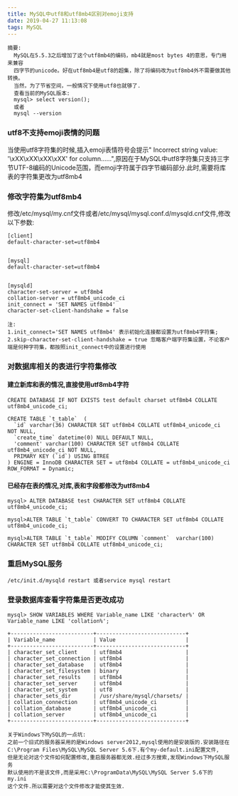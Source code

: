 ```yaml
---
title: MySQL中utf8和utf8mb4区别对emoji支持
date: 2019-04-27 11:13:08
tags: MySQL
---
```


    摘要:
      MySQL在5.5.3之后增加了这个utf8mb4的编码，mb4就是most bytes 4的意思，专门用来兼容
      四字节的unicode。好在utf8mb4是utf8的超集，除了将编码改为utf8mb4外不需要做其他转换。
      当然，为了节省空间，一般情况下使用utf8也就够了.
      查看当前的MySQL版本:
      mysql> select version();
      或者
      mysql --version

### utf8不支持emoji表情的问题

  当使用utf8字符集的时候,插入emoji表情符号会提示" Incorrect string value: '\xXX\xXX\xXX\xXX' for column......",原因在于MySQL中utf8字符集只支持三字节UTF-8编码的Unicode范围，而emoji字符属于四字节编码部分.此时,需要将库表的字符集更改为utf8mb4

### 修改字符集为utf8mb4

  修改/etc/mysql/my.cnf文件或者/etc/mysql/mysql.conf.d/mysqld.cnf文件,修改以下参数:

```
[client]
default-character-set=utf8mb4
  
  
[mysql]
default-character-set=utf8mb4
  
  
[mysqld]
character-set-server = utf8mb4
collation-server = utf8mb4_unicode_ci
init_connect = 'SET NAMES utf8mb4'
character-set-client-handshake = false
```

    注:
    1.init_connect='SET NAMES utf8mb4' 表示初始化连接都设置为utf8mb4字符集;
    2.skip-character-set-client-handshake = true 忽略客户端字符集设置，不论客户端是何种字符集，都按照init_connect中的设置进行使用

### 对数据库相关的表进行字符集修改

#### 建立新库和表的情况,直接使用utf8mb4字符

```
CREATE DATABASE IF NOT EXISTS test default charset utf8mb4 COLLATE utf8mb4_unicode_ci;

CREATE TABLE `t_table`  (
  `id` varchar(36) CHARACTER SET utf8mb4 COLLATE utf8mb4_unicode_ci NOT NULL,
  `create_time` datetime(0) NULL DEFAULT NULL,
  'comment' varchar(100) CHARACTER SET utf8mb4 COLLATE utf8mb4_unicode_ci NOT NULL,
  PRIMARY KEY (`id`) USING BTREE
) ENGINE = InnoDB CHARACTER SET = utf8mb4 COLLATE = utf8mb4_unicode_ci ROW_FORMAT = Dynamic;
```

#### 已经存在表的情况,对库,表和字段都修改为utf8mb4

```
mysql> ALTER DATABASE test CHARACTER SET utf8mb4 COLLATE utf8mb4_unicode_ci;

mysql>ALTER TABLE `t_table` CONVERT TO CHARACTER SET utf8mb4 COLLATE utf8mb4_unicode_ci;

mysql>ALTER TABLE `t_table` MODIFY COLUMN `comment`  varchar(100) CHARACTER SET utf8mb4 COLLATE utf8mb4_unicode_ci;
```

### 重启MySQL服务

```
/etc/init.d/mysqld restart 或者service mysql restart
```

### 登录数据库查看字符集是否更改成功

```
mysql> SHOW VARIABLES WHERE Variable_name LIKE 'character%' OR Variable_name LIKE 'collation%';

+--------------------------+----------------------------+
| Variable_name            | Value                      |
+--------------------------+----------------------------+
| character_set_client     | utf8mb4                    |
| character_set_connection | utf8mb4                    |
| character_set_database   | utf8mb4                    |
| character_set_filesystem | binary                     |
| character_set_results    | utf8mb4                    |
| character_set_server     | utf8mb4                    |
| character_set_system     | utf8                       |
| character_sets_dir       | /usr/share/mysql/charsets/ |
| collation_connection     | utf8mb4_unicode_ci         |
| collation_database       | utf8mb4_unicode_ci         |
| collation_server         | utf8mb4_unicode_ci         |
+--------------------------+----------------------------+

```

    关于Windows下MySQL的一点坑:
    之前一个旧式的服务器采用的是Windows server2012,mysql使用的是安装版的.安装路径在
    C:\Program Files\MySQL\MySQL Server 5.6下.有个my-default.ini配置文件,
    但是无论对这个文件如何配置修改,重启服务器都无效.经过多方搜索,发现Windows下MySQL服务
    默认使用的不是该文件,而是采用C:\ProgramData\MySQL\MySQL Server 5.6下的my.ini
    这个文件.所以需要对这个文件修改才能使其生效.